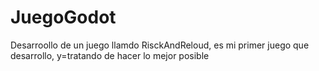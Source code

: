 # JuegoGodot
Desarroollo de un juego llamdo RisckAndReloud, es mi primer juego que desarrollo, y=tratando de hacer lo mejor posible
